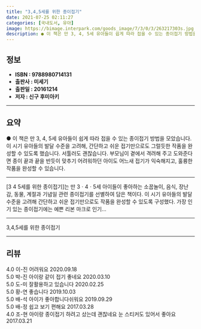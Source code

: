 ```yaml
---
title: "3,4,5세를 위한 종이접기"
date: 2021-07-25 02:11:27
categories: [국내도서, 유아]
image: https://bimage.interpark.com/goods_image/7/3/0/3/263217303s.jpg
description: ● 이 책은 만 3, 4, 5세 유아들이 쉽게 따라 접을 수 있는 종이접기 방법을 모았습니다. 이 시기 유아들의 발달 수준을 고려해, 간단하고 쉬운 접기만으로도 그럴듯한 작품을 완성할 수 있도록 했습니다. 서툴러도 괜찮습니다. 부모님이 곁에서 격려해 주고 도와준다면 종이 끝과 끝을 반
---
```


## **정보**

- **ISBN : 9788980714131**
- **출판사 : 미세기**
- **출판일 : 20161214**
- **저자 : 신구 후미아키**

------



## **요약**

●  이 책은 만 3, 4, 5세 유아들이 쉽게 따라 접을 수 있는 종이접기 방법을 모았습니다. 이 시기 유아들의 발달 수준을 고려해, 간단하고 쉬운 접기만으로도 그럴듯한 작품을 완성할 수 있도록 했습니다. 서툴러도 괜찮습니다. 부모님이 곁에서 격려해 주고 도와준다면 종이 끝과 끝을 반듯이 맞추기 어려워하던 아이도 어느새 접기가 익숙해지고, 훌륭한 작품을 완성할 수 있습니다.

------

[3 4 5세를 위한 종이접기]는 만 3ㆍ4ㆍ5세 아이들이 좋아하는 소꿉놀이, 음식, 장난감, 동물, 계절과 기념일 관련 종이접기를 선별하여 담은 책이다. 이 시기 유아들의 발달 수준을 고려해 간단하고 쉬운 접기만으로도 작품을 완성할 수 있도록 구성했다. 가장 인기 있는 종이접기에는 예쁜 리본 마크로 인기... 

------


3,4,5세를 위한 종이접기 

------


## **리뷰** 

4.0 이-진 어려워요 2020.09.18 <br/>5.0 박-진 아이랑 같이 접기 좋네요 2020.03.10 <br/>5.0 도-미 잘활용하고 있습니다 2020.02.25 <br/>5.0 황-연 좋습니다  2019.10.03 <br/>5.0 배-석 아이가 좋아합니다쉬워요 2019.09.29 <br/>5.0 배-정 쉽고 보기 편해요 2017.03.28 <br/>4.0 조-현 아이랑 종이접기 하려고 샀는데 괜찮네요 눈 스티커도 있어서 좋아요 2017.03.21 <br/>